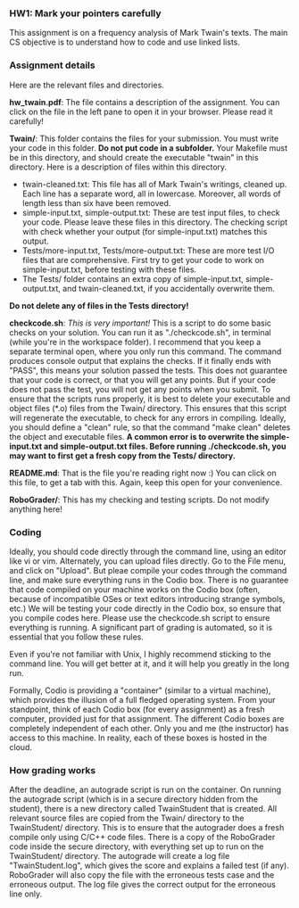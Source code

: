 ### HW1: Mark your pointers carefully 

This assignment is on a frequency analysis of Mark Twain's texts. The main CS objective is to understand
how to code and use linked lists.

### Assignment details

Here are the relevant files and directories.

**hw_twain.pdf**: The file contains a description of the assignment. You can click on the file in the left pane to open it in your browser. Please read it carefully!

**Twain/**: This folder contains the files for your submission. You must write your code in this folder. **Do not put code in a subfolder.** Your Makefile
must be in this directory, and should create the executable "twain" in this directory. Here is a description of files
within this directory.

* twain-cleaned.txt: This file has all of Mark Twain's writings, cleaned up. Each line has a separate word, all in lowercase.
Moreover, all words of length less than six have been removed.
* simple-input.txt, simple-output.txt: These are test input files, to check your code. Please leave these files in this directory.
The checking script with check whether your output (for simple-input.txt) matches this output.
* Tests/more-input.txt, Tests/more-output.txt: These are more test I/O files that are comprehensive. First try to get your code to 
work on simple-input.txt, before testing with these files. 
* The Tests/ folder contains an extra copy of simple-input.txt, simple-output.txt, and twain-cleaned.txt, if you accidentally overwrite them.

**Do not delete any of files in the Tests directory!**

**checkcode.sh**: *This is very important!* This is a script to do some basic checks on your solution. You can run it as "./checkcode.sh", in terminal (while you're in the workspace folder). I recommend that you keep a separate terminal open, where you only run this command.  The command produces console output that explains the checks. If it finally ends with "PASS", this means your solution passed the tests. This does not guarantee that your code is correct, or that you will get any points. But if your code does not pass the test, you will not get any points when you submit. To ensure that the scripts runs properly, it is best to delete your executable and object files (*.o) files from the Twain/ directory. This ensures that this script will regenerate the executable, to check for any errors in compiling. Ideally, you should define a "clean" rule, so that the command "make clean" deletes the object and executable files. **A common error is to overwrite the simple-input.txt and simple-output.txt files. Before running ./checkcode.sh, you may want to first get a fresh copy from the Tests/ directory.**


**README.md**: That is the file you're reading right now :) You can click on this file, to get a tab with this. Again, keep this open for your convenience.

**RoboGrader/**: This has my checking and testing scripts. Do not modify anything here!

### Coding

Ideally, you should code directly through the command line, using an editor like vi or vim. Alternately, you can upload files directly. Go to the File menu, and click on "Upload".  But pleae compile your codes through the command line, and make sure everything runs in the Codio box. There is no guarantee that code compiled on your machine works on the Codio box (often, because of incompatible OSes or text editors introducing strange symbols, etc.) We will be testing your code directly in the Codio box, so ensure that you compile codes here.  Please use the checkcode.sh script to ensure everything is running. A significant part of grading is automated, so it is essential that you follow these rules.
  
Even if you're not familiar with Unix, I highly recommend sticking to the command line. You will get better at it, and it will help you greatly in the long run.

Formally, Codio is providing a "container" (similar to a virtual machine), which provides the illusion of a full fledged operating system. From your standpoint, think of each Codio box (for every assignment) as a fresh computer, provided just for that assignment. The different Codio boxes are completely independent of each other. Only you and me (the instructor) has access to this machine. In reality, each of these boxes is hosted in the cloud.

### How grading works 

After the deadline, an autograde script is run on the container. On running the autograde script (which is in a secure directory hidden from the student), there is a new directory called TwainStudent that is created. All relevant source files are copied from the Twain/ directory to the TwainStudent/ directory. This is to ensure that the autograder does a fresh compile only using C/C++ code files. There is a copy of the RoboGrader code inside the secure directory, with everything set up to run on the TwainStudent/ directory. The autograde will create a log file "TwainStudent.log", which gives the score and explains a failed test (if any). RoboGrader will also copy the file with the erroneous tests case and the erroneous output. The log file gives the correct output for the erroneous line only.

